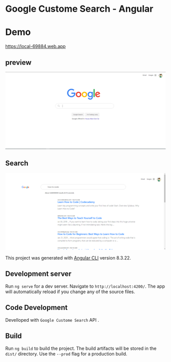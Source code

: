 # Google Custome Search - Angular

# Demo
   https://local-69884.web.app


## preview

![Image of searched country](https://github.com/kondasMajid/local-google/blob/master/src/assets/home.PNG)


## Search 

![Image of searched country](https://github.com/kondasMajid/local-google/blob/master/src/assets/searched.PNG)




This project was generated with [Angular CLI](https://github.com/angular/angular-cli) version 8.3.22.

## Development server

Run `ng serve` for a dev server. Navigate to `http://localhost:4200/`. The app will automatically reload if you change any of the source files.

## Code Development

Develloped with  `Google Custome Search` API .

## Build

Run `ng build` to build the project. The build artifacts will be stored in the `dist/` directory. Use the `--prod` flag for a production build.



